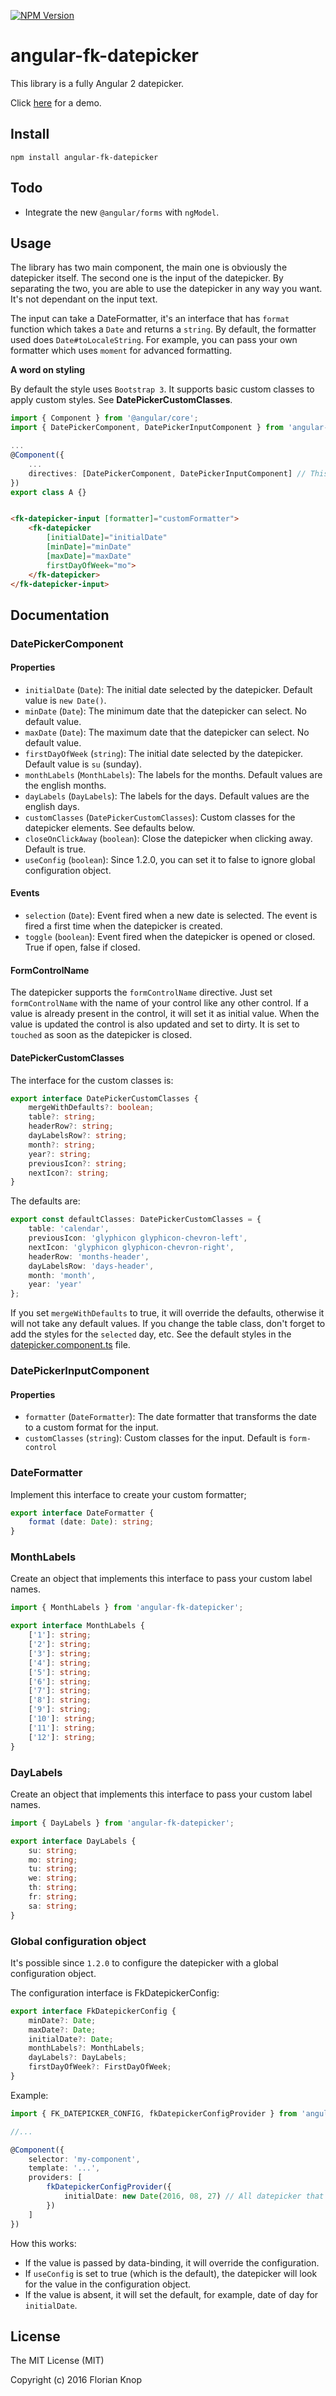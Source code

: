 [![NPM Version](https://img.shields.io/npm/v/angular-fk-datepicker.svg)](https://npmjs.com/package/angular-fk-datepicker)

# angular-fk-datepicker

This library is a fully Angular 2 datepicker. 

Click [here](http://plnkr.co/edit/ATA8TRRG95mVHof4yntb?p=preview) for a demo.

## Install

```
npm install angular-fk-datepicker
```

## Todo

* Integrate the new `@angular/forms` with `ngModel`.

## Usage

The library has two main component, the main one is obviously the datepicker itself. The second one is the input of the datepicker.
By separating the two, you are able to use the datepicker in any way you want. It's not dependant on the input text.

The input can take a DateFormatter, it's an interface that has `format` function which takes a `Date` and returns a `string`.
By default, the formatter used does `Date#toLocaleString`.
For example, you can pass your own formatter which uses `moment` for advanced formatting.

**A word on styling**

By default the style uses `Bootstrap 3`. It supports basic custom classes to apply custom styles. See **DatePickerCustomClasses**.

```typescript
import { Component } from '@angular/core';
import { DatePickerComponent, DatePickerInputComponent } from 'angular-fk-datepicker';

...
@Component({
    ...
    directives: [DatePickerComponent, DatePickerInputComponent] // This will probably change in rc.5
})
export class A {}

```

```html

<fk-datepicker-input [formatter]="customFormatter">
    <fk-datepicker 
        [initialDate]="initialDate"
        [minDate]="minDate"
        [maxDate]="maxDate"
        firstDayOfWeek="mo">
    </fk-datepicker>
</fk-datepicker-input>
```

## Documentation

### DatePickerComponent

#### Properties

* `initialDate` (`Date`): The initial date selected by the datepicker. Default value is `new Date()`.
* `minDate` (`Date`): The minimum date that the datepicker can select. No default value.
* `maxDate` (`Date`): The maximum date that the datepicker can select. No default value.
* `firstDayOfWeek` (`string`): The initial date selected by the datepicker. Default value is `su` (sunday).
* `monthLabels` (`MonthLabels`): The labels for the months. Default values are the english months.
* `dayLabels` (`DayLabels`): The labels for the days. Default values are the english days.
* `customClasses` (`DatePickerCustomClasses`): Custom classes for the datepicker elements. See defaults below.
* `closeOnClickAway` (`boolean`): Close the datepicker when clicking away. Default is true.
* `useConfig` (`boolean`): Since 1.2.0, you can set it to false to ignore global configuration object.

#### Events

* `selection` (`Date`): Event fired when a new date is selected. The event is fired a first time when the datepicker is created.
* `toggle` (`boolean`): Event fired when the datepicker is opened or closed. True if open, false if closed.

#### FormControlName

The datepicker supports the `formControlName` directive. Just set `formControlName` with the name of your 
control like any other control. If a value is already present in the control, it will set it as initial value.
When the value is updated the control is also updated and set to dirty. It is set to `touched` as soon as the datepicker
is closed.

#### DatePickerCustomClasses

The interface for the custom classes is:

```typescript
export interface DatePickerCustomClasses {
    mergeWithDefaults?: boolean;
    table?: string;
    headerRow?: string;
    dayLabelsRow?: string;
    month?: string;
    year?: string;
    previousIcon?: string;
    nextIcon?: string;
}
```

The defaults are:

```typescript
export const defaultClasses: DatePickerCustomClasses = {
    table: 'calendar',
    previousIcon: 'glyphicon glyphicon-chevron-left',
    nextIcon: 'glyphicon glyphicon-chevron-right',
    headerRow: 'months-header',
    dayLabelsRow: 'days-header',
    month: 'month',
    year: 'year'
};
```

If you set `mergeWithDefaults` to true, it will override the defaults, otherwise it will not take any default values.
If you change the table class, don't forget to add the styles for the `selected` day, etc. See the default styles in the 
[datepicker.component.ts](./src/datepicker.component.ts) file.


### DatePickerInputComponent

#### Properties

* `formatter` (`DateFormatter`): The date formatter that transforms the date to a custom format for the input.
* `customClasses` (`string`): Custom classes for the input. Default is `form-control`

### DateFormatter

Implement this interface to create your custom formatter;

```typescript
export interface DateFormatter {
    format (date: Date): string;
}
```

### MonthLabels

Create an object that implements this interface to pass your custom label names.

```typescript
import { MonthLabels } from 'angular-fk-datepicker';
```

```typescript
export interface MonthLabels {
    ['1']: string;
    ['2']: string;
    ['3']: string;
    ['4']: string;
    ['5']: string;
    ['6']: string;
    ['7']: string;
    ['8']: string;
    ['9']: string;
    ['10']: string;
    ['11']: string;
    ['12']: string;
}
```


### DayLabels

Create an object that implements this interface to pass your custom label names.

```typescript
import { DayLabels } from 'angular-fk-datepicker';
```

```typescript
export interface DayLabels {
    su: string;
    mo: string;
    tu: string;
    we: string;
    th: string;
    fr: string;
    sa: string;
}
```

### Global configuration object

It's possible since `1.2.0` to configure the datepicker with a global configuration object. 

The configuration interface is FkDatepickerConfig:

```typescript
export interface FkDatepickerConfig {
    minDate?: Date;
    maxDate?: Date;
    initialDate?: Date;
    monthLabels?: MonthLabels;
    dayLabels?: DayLabels;
    firstDayOfWeek?: FirstDayOfWeek;
}
```

Example:

```typescript
import { FK_DATEPICKER_CONFIG, fkDatepickerConfigProvider } from 'angular-fk-datepicker';

//...

@Component({
    selector: 'my-component',
    template: '...',
    providers: [
        fkDatepickerConfigProvider({
            initialDate: new Date(2016, 08, 27) // All datepicker that do not override initialDate will have this one
        })
    ]
})
```

How this works: 

* If the value is passed by data-binding, it will override the configuration.
* If `useConfig` is set to true (which is the default), the datepicker will look for the value in the configuration object.
* If the value is absent, it will set the default, for example, date of day for `initialDate`.


## License

The MIT License (MIT)

Copyright (c) 2016 Florian Knop